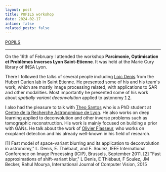 ```yaml
---
layout: post
title: POPILS workshop
date: 2024-02-17
inline: false
related_posts: false
---
```


[POPILS](https://popils-day.github.io/)

***

On the 16th of February I attended the workshop **Parcimonie, Optimisation et Problèmes Inverses Lyon Saint-Etienne**. It was held at the Marie Cury library of INSA Lyon.

There I followed the talks of several people including [Loic Denis](https://perso.univ-st-etienne.fr/deniloic/) from the Hubert [Curien lab](https://laboratoirehubertcurien.univ-st-etienne.fr/en/index.html) in Saint Etienne. He presented some of his and his team's work, which are mostly image processing related, with applications to SAR and other modalities. Most importantly he presented some of his work about *spatially variant deconvolution* applied to astonomy [1](https://ujm.hal.science/ujm-00979825v2/document) [2](https://hal.science/hal-00618696/document).

I also had the pleasure to talk with [Theo Santos](https://www.linkedin.com/in/th%C3%A9o-santos-740865152/?locale=en_US) who is a PhD student at [Centre de la Recherche Astronomique de Lyon](https://cral.univ-lyon1.fr/?lang=fr). He also works on deep learning applied to deconvolution and other inverse problems such as tomographic reconstruction. His work is mainly focused on building a prior with GANs. He talk about the work of [Olivier Flasseur](https://olivier-flasseur.github.io/), who works on exoplanet detection and his already well-known in his field of research.

[1] Fast model of space-variant blurring and its application to deconvolution in astronomy," L. Denis, E. Thiébaut, and F. Soulez, IEEE International Conference on Image Processing (ICIP), Brussels, September 2011. 
[2] "Fast approximations of shift-variant blur," L Denis, E Thiébaut, F Soulez, JM Becker, Rahul Mourya, International Journal of Computer Vision, 2015